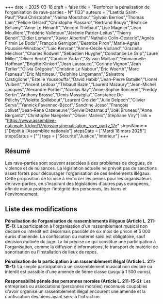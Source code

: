 +++
date = 2025-03-18
draft = false
title = "Renforcer la pénalisation de l’organisation de rave-parties - N° 1133"
auteurs = ["Laetitia Saint-Paul","Paul Christophe","Naïma Moutchou","Sylvain Berrios","Thomas Lam","Félicie Gérard","Christophe Plassard","Bertrand Bouyx","Béatrice Bellamy","Anne Le Hénanff","Vincent Thiébaut","Lise Magnier","Jean Moulliere","Frédéric Valletoux","Jérémie Patrier-Leitus","Thierry Benoit","Didier Lemaire","Xavier Albertini","Nathalie Colin-Oesterlé","Agnès Firmin Le Bodo","François Gernigon","Béatrice Piron","Marie-Agnès Poussier-Winsback","Loïc Kervran","Anne-Cécile Violland","Graziella Melchior","Charles Rodwell","Sébastien Huyghe","Constance Le Grip","Laure Miller","Olivier Becht","Caroline Yadan","Sylvain Maillard","Emmanuelle Hoffman","Brigitte Klinkert","Jean Laussucq","Corinne Vignon","Jean Terlier","Olivia Grégoire","Christine Le Nabour","Éric Woerth","Marc Fesneau","Éric Martineau","Delphine Lingemann","Salvatore Castiglione","Estelle Youssouffa","David Habib","Jean-Pierre Bataille","Lionel Vuibert","Vincent Ledoux","Thibault Bazin","Laurent Mazaury","Jean-Michel Jacques","Alexandre Portier","Nicolas Ray","Anne-Sophie Ronceret","Freddy Sertin","Anthony Brosse","Denis Masséglia","Constance De Pélichy","Violette Spillebout","Laurent Croizier","Julie Delpech","Olivier Serva","Yannick Favennec-Bécot","Sandrine Josso","François Jolivet","Jean-René Cazeneuve","Sylvie Dezarnaud","Joël Bruneau","Anne Bergantz","Christophe Naegelen","Olivier Marleix","Stéphane Viry"]
link = "https://www.assemblee-nationale.fr/dyn/17/dossiers/penalisation_rave_party_17e"
stepsName = ["Dépôt à l'Assemblée nationale"]
stepsDate = ["Mardi 18 mars 2025"]
stepsStatus = [""]
tags = ["Sécurité","Justice","Intérieur"]
+++

## Résumé

Les rave-parties sont souvent associées à des problèmes de drogues, de violence et de nuisances. La législation actuelle ne prévoit pas de sanctions assez fortes pour décourager l'organisation de ces événements illégaux. Cette proposition de loi vise à renforcer les peines pour les organisateurs de rave-parties, en s'inspirant des législations d'autres pays européens, afin de mieux protéger l'intégrité des personnes, les biens et l'environnement.

## Liste des modifications

**Pénalisation de l'organisation de rassemblements illégaux (Article L. 211-15-1)**: La participation à l'organisation d'un rassemblement musical non déclaré ou interdit est désormais passible de six mois de prison et 5 000 euros d'amende. La confiscation du matériel saisi est obligatoire, sauf décision motivée du juge. La loi précise ce qui constitue une participation à l'organisation, comme la diffusion d'informations, le transport de matériel de sonorisation ou l'installation de lieux de repos.

**Pénalisation de la participation à un rassemblement illégal (Article L. 211-15-1)**: La simple participation à un rassemblement musical non déclaré ou interdit est passible d'une amende de 5ème classe (jusqu'à 1 500 euros).

**Responsabilité pénale des personnes morales (Article L. 211-15-2)**: Les entreprises ou associations (personnes morales) reconnues coupables d'avoir organisé un rassemblement illégal encourent une amende et la confiscation des biens ayant servi à l'infraction.
